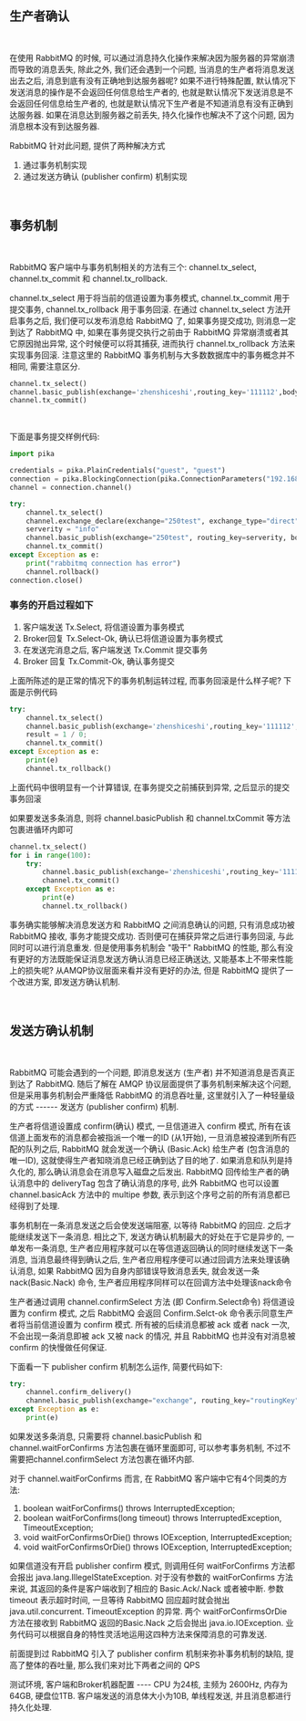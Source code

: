 
## 生产者确认

<br/>

在使用 RabbitMQ 的时候, 可以通过消息持久化操作来解决因为服务器的异常崩溃而导致的消息丢失, 除此之外, 我们还会遇到一个问题, 当消息的生产者将消息发送出去之后, 消息到底有没有正确地到达服务器呢? 如果不进行特殊配置, 默认情况下发送消息的操作是不会返回任何信息给生产者的, 也就是默认情况下发送消息是不会返回任何信息给生产者的, 也就是默认情况下生产者是不知道消息有没有正确到达服务器. 如果在消息达到服务器之前丢失, 持久化操作也解决不了这个问题, 因为消息根本没有到达服务器.

RabbitMQ 针对此问题, 提供了两种解决方式
1) 通过事务机制实现
2) 通过发送方确认 (publisher confirm) 机制实现

<br/>

## 事务机制

<br/>

RabbitMQ 客户端中与事务机制相关的方法有三个: channel.tx_select, channel.tx_commit 和 channel.tx_rollback. 

channel.tx_select 用于将当前的信道设置为事务模式, channel.tx_commit 用于提交事务, channel.tx_rollback 用于事务回滚. 在通过 channel.tx_select 方法开启事务之后, 我们便可以发布消息给 RabbitMQ 了, 如果事务提交成功, 则消息一定到达了 RabbitMQ 中, 如果在事务提交执行之前由于 RabbitMQ 异常崩溃或者其它原因抛出异常, 这个时候便可以将其捕获, 进而执行 channel.tx_rollback 方法来实现事务回滚. 注意这里的 RabbitMQ 事务机制与大多数数据库中的事务概念并不相同, 需要注意区分.

```python
channel.tx_select()
channel.basic_publish(exchange='zhenshiceshi',routing_key='111112',body=json.dumps(message),properties=properties,mandatory=False,immediate=False)
channel.tx_commit()
```

<br/>

下面是事务提交样例代码:
```python
import pika

credentials = pika.PlainCredentials("guest", "guest")
connection = pika.BlockingConnection(pika.ConnectionParameters("192.168.1.1", 5672, '/', credentials))
channel = connection.channel()

try:
    channel.tx_select()
    channel.exchange_declare(exchange="250test", exchange_type="direct", durable=True)
    serverity = "info"
    channel.basic_publish(exchange="250test", routing_key=serverity, body="hello world", properties=None, mandatory=False, immediate=False)
    channel.tx_commit()
except Exception as e:
    print("rabbitmq connection has error")
    channel.rollback()
connection.close()
```

### 事务的开启过程如下
1) 客户端发送 Tx.Select, 将信道设置为事务模式
2) Broker回复 Tx.Select-Ok, 确认已将信道设置为事务模式
3) 在发送完消息之后, 客户端发送 Tx.Commit 提交事务
4) Broker 回复 Tx.Commit-Ok, 确认事务提交

上面所陈述的是正常的情况下的事务机制运转过程, 而事务回滚是什么样子呢? 下面是示例代码

```python
try:
    channel.tx_select()
    channel.basic_publish(exchange='zhenshiceshi',routing_key='111112',body=json.dumps(message))
    result = 1 / 0;
    channel.tx_commit()
except Exception as e:
    print(e)
    channel.tx_rollback()
```

上面代码中很明显有一个计算错误, 在事务提交之前捕获到异常, 之后显示的提交事务回滚

如果要发送多条消息, 则将 channel.basicPublish 和 channel.txCommit 等方法包裹进循环内即可

```python
channel.tx_select()
for i in range(100):
    try:
        channel.basic_publish(exchange='zhenshiceshi',routing_key='111112',body=json.dumps(message))
        channel.tx_commit()
    except Exception as e:
        print(e)
        channel.tx_rollback()
```

事务确实能够解决消息发送方和 RabbitMQ 之间消息确认的问题, 只有消息成功被 RabbitMQ 接收, 事务才能提交成功. 否则便可在捕获异常之后进行事务回滚, 与此同时可以进行消息重发. 但是使用事务机制会 "吸干" RabbitMQ 的性能, 那么有没有更好的方法既能保证消息发送方确认消息已经正确送达, 又能基本上不带来性能上的损失呢? 从AMQP协议层面来看并没有更好的办法, 但是 RabbitMQ 提供了一个改进方案, 即发送方确认机制.

<br/>

## 发送方确认机制

<br/>

RabbitMQ 可能会遇到的一个问题, 即消息发送方 (生产者) 并不知道消息是否真正到达了 RabbitMQ. 随后了解在 AMQP 协议层面提供了事务机制来解决这个问题, 但是采用事务机制会严重降低 RabbitMQ 的消息吞吐量, 这里就引入了一种轻量级的方式 ------ 发送方 (publisher confirm) 机制.

生产者将信道设置成 confirm(确认) 模式, 一旦信道进入 confirm 模式, 所有在该信道上面发布的消息都会被指派一个唯一的ID (从1开始), 一旦消息被投递到所有匹配的队列之后, RabbitMQ 就会发送一个确认 (Basic.Ack) 给生产者 (包含消息的唯一ID), 这就使得生产者知晓消息已经正确到达了目的地了. 如果消息和队列是持久化的, 那么确认消息会在消息写入磁盘之后发出. RabbitMQ 回传给生产者的确认消息中的 deliveryTag 包含了确认消息的序号, 此外 RabbitMQ 也可以设置 channel.basicAck 方法中的 multipe 参数, 表示到这个序号之前的所有消息都已经得到了处理.

事务机制在一条消息发送之后会使发送端阻塞, 以等待 RabbitMQ 的回应. 之后才能继续发送下一条消息. 相比之下, 发送方确认机制最大的好处在于它是异步的, 一单发布一条消息, 生产者应用程序就可以在等信道返回确认的同时继续发送下一条消息, 当消息最终得到确认之后, 生产者应用程序便可以通过回调方法来处理该确认消息, 如果 RabbitMQ 因为自身内部错误导致消息丢失, 就会发送一条 nack(Basic.Nack) 命令, 生产者应用程序同样可以在回调方法中处理该nack命令

生产者通过调用 channel.confirmSelect 方法 (即 Confirm.Select命令) 将信道设置为 confirm 模式, 之后 RabbitMQ 会返回 Confirm.Selct-ok 命令表示同意生产者将当前信道设置为 confirm 模式. 所有被的后续消息都被 ack 或者 nack 一次, 不会出现一条消息即被 ack 又被 nack 的情况, 并且 RabbitMQ 也并没有对消息被 confirm 的快慢做任何保证.

下面看一下 publisher confirm 机制怎么运作, 简要代码如下:

```python
try:
    channel.confirm_delivery()
    channel.basic_publish(exchange="exchange", routing_key="routingKey", body=json.dumps(message))
except Exception as e:
    print(e)
```

如果发送多条消息, 只需要将 channel.basicPublish 和 channel.waitForConfirms 方法包裹在循环里面即可, 可以参考事务机制, 不过不需要把channel.confirmSelect 方法包裹在循环内部.

对于 channel.waitForConfirms 而言, 在 RabbitMQ 客户端中它有4个同类的方法:
1) boolean waitForConfirms() throws InterruptedException;
2) boolean waitForConfirms(long timeout) throws InterruptedException, TimeoutException;
3) void waitForConfirmsOrDie() throws IOException, InterruptedException;
4) void waitForConfirmsOrDie() throws IOException, InterruptedException;

如果信道没有开启 publisher confirm 模式, 则调用任何 waitForConfirms 方法都会报出 java.lang.IllegelStateException. 对于没有参数的 waitForConfirms 方法来说, 其返回的条件是客户端收到了相应的 Basic.Ack/.Nack 或者被中断. 参数 timeout 表示超时时间, 一旦等待 RabbitMQ 回应超时就会抛出 java.util.concurrent. TimeoutException 的异常. 两个 waitForConfirmsOrDie 方法在接收到 RabbitMQ 返回的Basic.Nack 之后会抛出 java.io.IOException. 业务代码可以根据自身的特性灵活地运用这四种方法来保障消息的可靠发送.

前面提到过 RabbitMQ 引入了 publisher confirm 机制来弥补事务机制的缺陷, 提高了整体的吞吐量, 那么我们来对比下两者之间的 QPS

测试环境, 客户端和Broker机器配置 ---- CPU 为24核, 主频为 2600Hz, 内存为64GB, 硬盘位1TB. 客户端发送的消息体大小为10B, 单线程发送, 并且消息都进行持久化处理.


